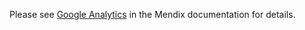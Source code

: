 Please see [Google Analytics](https://docs.mendix.com/appstore/widgets/google-analytics) in the Mendix documentation for details.
